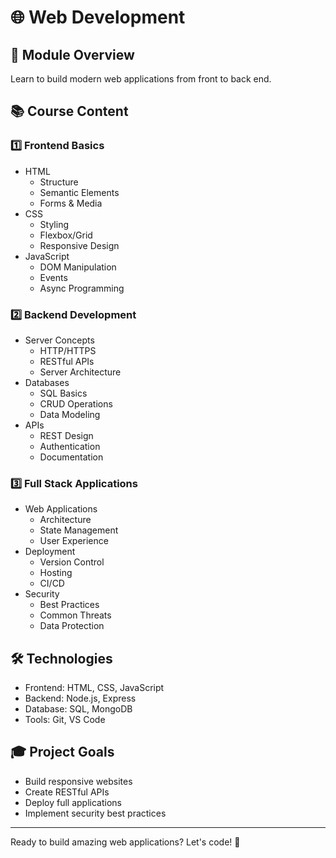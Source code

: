 # 🌐 Web Development

## 🎯 Module Overview
Learn to build modern web applications from front to back end.

## 📚 Course Content

### 1️⃣ Frontend Basics
- HTML
  - Structure
  - Semantic Elements
  - Forms & Media
- CSS
  - Styling
  - Flexbox/Grid
  - Responsive Design
- JavaScript
  - DOM Manipulation
  - Events
  - Async Programming

### 2️⃣ Backend Development
- Server Concepts
  - HTTP/HTTPS
  - RESTful APIs
  - Server Architecture
- Databases
  - SQL Basics
  - CRUD Operations
  - Data Modeling
- APIs
  - REST Design
  - Authentication
  - Documentation

### 3️⃣ Full Stack Applications
- Web Applications
  - Architecture
  - State Management
  - User Experience
- Deployment
  - Version Control
  - Hosting
  - CI/CD
- Security
  - Best Practices
  - Common Threats
  - Data Protection

## 🛠️ Technologies
- Frontend: HTML, CSS, JavaScript
- Backend: Node.js, Express
- Database: SQL, MongoDB
- Tools: Git, VS Code

## 🎓 Project Goals
- Build responsive websites
- Create RESTful APIs
- Deploy full applications
- Implement security best practices

---
Ready to build amazing web applications? Let's code! 🚀